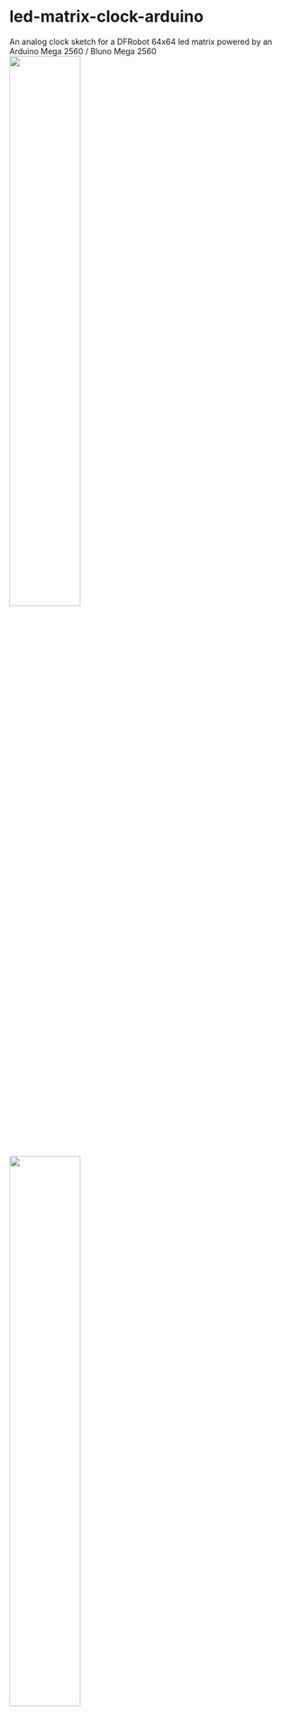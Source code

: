 # led-matrix-clock-arduino

An analog clock sketch for a DFRobot 64x64 led matrix powered by an Arduino Mega 2560 / Bluno Mega 2560
<img src="https://user-images.githubusercontent.com/12143446/162052859-48bdd63c-43cc-43ad-a692-53f6f20142a9.jpg" width="50%">
<img src="https://user-images.githubusercontent.com/12143446/162052864-9b072758-760f-47a1-a097-896adeb9aeb9.jpg" width="50%">
